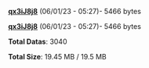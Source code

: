 [**qx3iJ8j8**](/data/qx3iJ8j8.txt) (06/01/23 - 05:27)- 5466 bytes

[**qx3iJ8j8**](/data/qx3iJ8j8.txt) (06/01/23 - 05:27)- 5466 bytes

**Total Datas**: 3040

**Total Size**: 19.45 MB / 19.5 MB